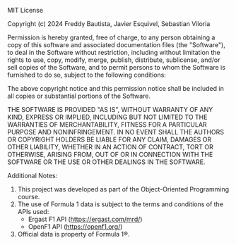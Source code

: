 MIT License

Copyright (c) 2024 Freddy Bautista, Javier Esquivel, Sebastian Viloria

Permission is hereby granted, free of charge, to any person obtaining a copy
of this software and associated documentation files (the "Software"), to deal
in the Software without restriction, including without limitation the rights
to use, copy, modify, merge, publish, distribute, sublicense, and/or sell
copies of the Software, and to permit persons to whom the Software is
furnished to do so, subject to the following conditions:

The above copyright notice and this permission notice shall be included in all
copies or substantial portions of the Software.

THE SOFTWARE IS PROVIDED "AS IS", WITHOUT WARRANTY OF ANY KIND, EXPRESS OR
IMPLIED, INCLUDING BUT NOT LIMITED TO THE WARRANTIES OF MERCHANTABILITY,
FITNESS FOR A PARTICULAR PURPOSE AND NONINFRINGEMENT. IN NO EVENT SHALL THE
AUTHORS OR COPYRIGHT HOLDERS BE LIABLE FOR ANY CLAIM, DAMAGES OR OTHER
LIABILITY, WHETHER IN AN ACTION OF CONTRACT, TORT OR OTHERWISE, ARISING FROM,
OUT OF OR IN CONNECTION WITH THE SOFTWARE OR THE USE OR OTHER DEALINGS IN THE
SOFTWARE.

Additional Notes:
1. This project was developed as part of the Object-Oriented Programming course.
2. The use of Formula 1 data is subject to the terms and conditions of the APIs used:
   - Ergast F1 API (https://ergast.com/mrd/)
   - OpenF1 API (https://openf1.org/)
3. Official data is property of Formula 1®. 